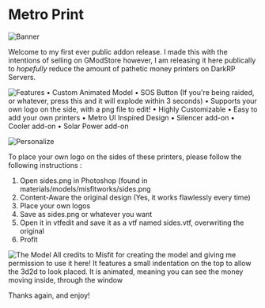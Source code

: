 # Metro Print

![Banner](http://kyyye.uk/i/rsyd8.png)

Welcome to my first ever public addon release. I made this with the intentions of selling on GModStore however, I am releasing it here publically to *hopefully* reduce the amount of pathetic money printers on DarkRP Servers.


![Features](http://kyyye.uk/i/lrzfd.png)
• Custom Animated Model
• SOS Button (If you're being raided, or whatever, press this and it will explode within 3 seconds)
• Supports your own logo on the side, with a png file to edit!
• Highly Customizable
• Easy to add your own printers
• Metro UI Inspired Design
• Silencer add-on
• Cooler add-on
• Solar Power add-on


![Personalize](http://kyyye.uk/i/1cfru.png)

To place your own logo on the sides of these printers, please follow the following instructions :
1. Open sides.png in Photoshop (found in materials/models/misfitworks/sides.png
2. Content-Aware the original design (Yes, it works flawlessly every time)
3. Place your own logos
4. Save as sides.png or whatever you want
5. Open it in vtfedit and save it as a vtf named sides.vtf, overwriting the original
6. Profit

![The Model](http://kyyye.uk/i/t8l10.png)
All credits to Misfit for creating the model and giving me permission to use it here!
It features a small indentation on the top to allow the 3d2d to look placed.
It is animated, meaning you can see the money moving inside, through the window


Thanks again, and enjoy!
